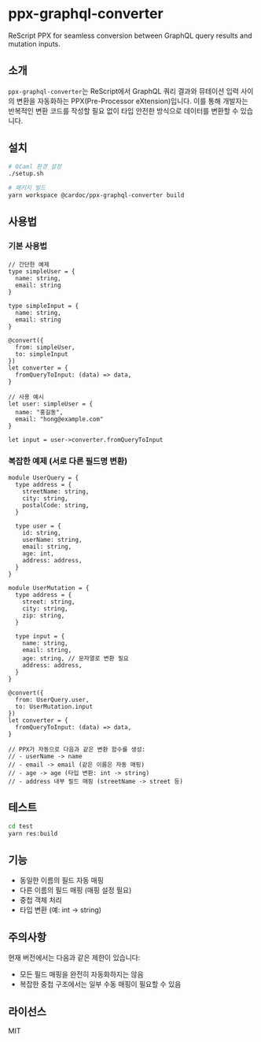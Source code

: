 # ppx-graphql-converter

ReScript PPX for seamless conversion between GraphQL query results and mutation inputs.

## 소개

`ppx-graphql-converter`는 ReScript에서 GraphQL 쿼리 결과와 뮤테이션 입력 사이의 변환을 자동화하는 PPX(Pre-Processor eXtension)입니다. 이를 통해 개발자는 반복적인 변환 코드를 작성할 필요 없이 타입 안전한 방식으로 데이터를 변환할 수 있습니다.

## 설치

```bash
# OCaml 환경 설정
./setup.sh

# 패키지 빌드
yarn workspace @cardoc/ppx-graphql-converter build
```

## 사용법

### 기본 사용법

```rescript
// 간단한 예제
type simpleUser = {
  name: string,
  email: string
}

type simpleInput = {
  name: string,
  email: string
}

@convert({
  from: simpleUser,
  to: simpleInput
})
let converter = {
  fromQueryToInput: (data) => data,
}

// 사용 예시
let user: simpleUser = {
  name: "홍길동",
  email: "hong@example.com"
}

let input = user->converter.fromQueryToInput
```

### 복잡한 예제 (서로 다른 필드명 변환)

```rescript
module UserQuery = {
  type address = {
    streetName: string,
    city: string,
    postalCode: string,
  }

  type user = {
    id: string,
    userName: string,
    email: string,
    age: int,
    address: address,
  }
}

module UserMutation = {
  type address = {
    street: string,
    city: string,
    zip: string,
  }

  type input = {
    name: string,
    email: string,
    age: string, // 문자열로 변환 필요
    address: address,
  }
}

@convert({
  from: UserQuery.user,
  to: UserMutation.input
})
let converter = {
  fromQueryToInput: (data) => data,
}

// PPX가 자동으로 다음과 같은 변환 함수를 생성:
// - userName -> name
// - email -> email (같은 이름은 자동 매핑)
// - age -> age (타입 변환: int -> string)
// - address 내부 필드 매핑 (streetName -> street 등)
```

## 테스트

```bash
cd test
yarn res:build
```

## 기능

- 동일한 이름의 필드 자동 매핑
- 다른 이름의 필드 매핑 (매핑 설정 필요)
- 중첩 객체 처리
- 타입 변환 (예: int -> string)

## 주의사항

현재 버전에서는 다음과 같은 제한이 있습니다:

- 모든 필드 매핑을 완전히 자동화하지는 않음
- 복잡한 중첩 구조에서는 일부 수동 매핑이 필요할 수 있음

## 라이선스

MIT